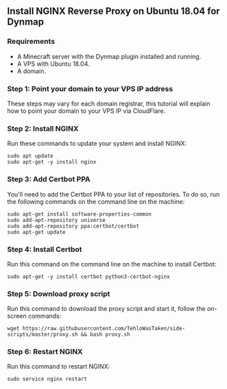 ## Install NGINX Reverse Proxy on Ubuntu 18.04 for Dynmap

### Requirements
- A Minecraft server with the Dynmap plugin installed and running.
- A VPS with Ubuntu 18.04.
- A domain.


### Step 1: Point your domain to your VPS IP address

These steps may vary for each domain registrar, this tutorial will explain how to point your domain to your VPS IP via CloudFlare.




### Step 2: Install NGINX

Run these commands to update your system and install NGINX:

```
sudo apt update
sudo apt-get -y install nginx
```

### Step 3: Add Certbot PPA

You'll need to add the Certbot PPA to your list of repositories. To do so, run the following commands on the command line on the machine:

```
sudo apt-get install software-properties-common
sudo add-apt-repository universe
sudo add-apt-repository ppa:certbot/certbot
sudo apt-get update
```

### Step 4: Install Certbot

Run this command on the command line on the machine to install Certbot:

```
sudo apt-get -y install certbot python3-certbot-nginx
```

### Step 5: Download proxy script

Run this command to download the proxy script and start it, follow the on-screen commands:

```
wget https://raw.githubusercontent.com/TehloWasTaken/side-scripts/master/proxy.sh && bash proxy.sh
```

### Step 6: Restart NGINX

Run this command to restart NGINX:

```
sudo service nginx restart
```
